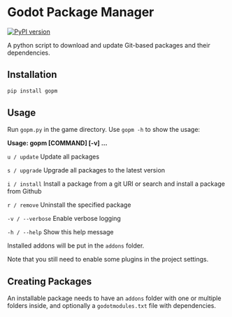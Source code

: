 # Godot Package Manager

[![PyPI version](https://badge.fury.io/py/gopm.svg)](https://pypi.org/project/gopm)

A python script to download and update Git-based packages and their dependencies.

## Installation

```bash
pip install gopm
```

## Usage

Run `gopm.py` in the game directory. Use `gopm -h` to show the usage:

**Usage: gopm [COMMAND] [-v] <package> ...**

`u / update` Update all packages

`s / upgrade` Upgrade all packages to the latest version

`i / install` Install a package from a git 
URI or search and install a package from Github

`r / remove` Uninstall the specified package

`-v / --verbose` Enable verbose logging

`-h / --help` Show this help message

Installed addons will be put in the `addons` folder.

Note that you still need to enable some plugins in the project settings.

## Creating Packages

An installable package needs to have an `addons` folder with one or multiple folders inside, and optionally a `godotmodules.txt` file with dependencies.
